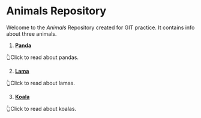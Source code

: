 # Animals Repository

Welcome to the *Animals* Repository created for GIT practice. It contains info about three 
animals.

1. [**Panda**](panda.md)  

👆Click to read about pandas.
 
2. [**Lama**](lama.md)  

👆Click to read about lamas.

3. [**Koala**](koala.md)  

👆Click to read about koalas.
